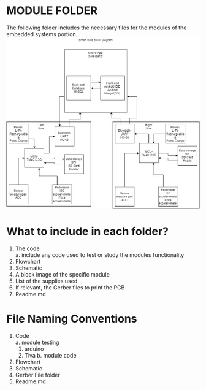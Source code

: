 # MODULE FOLDER
The following folder includes the necessary files for the modules of the embedded systems portion. 
![alt text](https://github.com/RBVM001/490B-Embedded-/blob/main/Images/SmartSoleBlockDiagram4.jpg)
# What to include in each folder? 
 1. The code <br/>
     a. include any code used to test or study the modules functionality 
 2. Flowchart <br/>
 3. Schematic 
 4. A block image of the specific module 
 5. List of the supplies used 
 6. If relevant, the Gerber files to print the PCB 
 7. Readme.md 
 
# File Naming Conventions 
  1. Code <br/>
     a. module testing <br/> 
        1. arduino
        2. Tiva 
     b. module code 
  2. Flowchart <br/>
  3. Schematic <br/>
  4. Gerber File folder 
  5. Readme.md 
